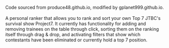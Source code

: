 Code sourced from produce48.github.io, modified by gplanet999.github.io. 
<br></br>
A personal ranker that allows you to rank and sort your own Top 7 JTBC's survival show Project7. It currently has functionality for adding and removing trainees on the table through click, sorting them on the ranking itself through drag & drop, and activating filters that show which contestants have been eliminated or currently hold a top 7 position.
